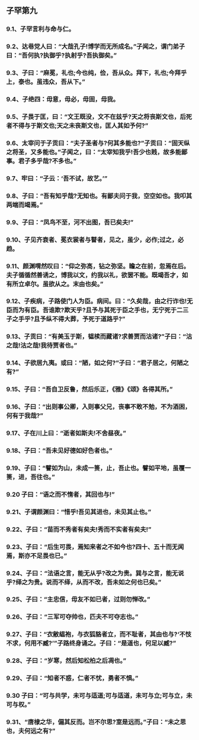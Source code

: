 ## 子罕第九


### 9.1、子罕言利与命与仁。

### 9.2、达巷党人曰：“大哉孔子!博学而无所成名。”子闻之，谓门弟子曰：“吾何执?执御乎?执射乎?吾执御矣。”

### 9.3、子曰：“麻冕，礼也;今也纯，俭，吾从众。拜下，礼也;今拜乎上，泰也。虽违众，吾从下。”

### 9.4、子绝四：毋意，毋必，毋固，毋我。

### 9.5、子畏于匡，曰：“文王既没，文不在兹乎?天之将丧斯文也，后死者不得与于斯文也;天之未丧斯文也，匡人其如予何?”

### 9.6、太宰问于子贡曰：“夫子圣者与?何其多能也?”子贡曰：“固天纵之将圣，又多能也。”子闻之，曰：“太宰知我乎!吾少也贱，故多能鄙事。君子多乎哉?不多也。”

### 9.7、牢曰：“子云：‘吾不试，故艺。’”

### 9.8、子曰：“吾有知乎哉?无知也。有鄙夫问于我，空空如也。我叩其两端而竭焉。”

### 9.9、子曰：“凤鸟不至，河不出图，吾已矣夫!”

### 9.10、子见齐衰者、冕衣裳者与瞽者，见之，虽少，必作;过之，必趋。

### 9.11、颜渊喟然叹曰：“仰之弥高，钻之弥坚。瞻之在前，忽焉在后。夫子循循然善诱之，博我以文，约我以礼，欲罢不能。既竭吾才，如有所立卓尔。虽欲从之。末由也矣。”

### 9.12、子疾病，子路使门人为臣。病间。曰：“久矣哉，由之行诈也!无臣而为有臣。吾谁欺?欺天乎?且予与其死于臣之手也，无宁死于二三子之手乎?且予纵不得大葬，予死于道路乎?”

### 9.13、子贡曰：“有美玉于斯，韫椟而藏诸?求善贾而沽诸?”子曰：“沽之哉!沽之哉!我待贾者也。”

### 9.14、子欲居九夷。或曰：“陋，如之何?”子曰：“君子居之，何陋之有?”

### 9.15、子曰：“吾自卫反鲁，然后乐正，《雅》《颂》各得其所。”

### 9.16、子曰：“出则事公卿，入则事父兄，丧事不敢不勉，不为酒困，何有于我哉?”

### 9.17、子在川上曰：“逝者如斯夫!不舍昼夜。”

### 9.18、子曰：“吾未见好德如好色者也。”

### 9.19、子曰：“譬如为山，未成一篑，止，吾止也。譬如平地，虽覆一篑，进，吾往也。”

### 9.20 子曰：“语之而不惰者，其回也与!”

### 9.21、子谓颜渊曰：“惜乎!吾见其进也，未见其止也。”

### 9.22、子曰：“苗而不秀者有矣夫!秀而不实者有矣夫!”

### 9.23、子曰：“后生可畏，焉知来者之不如今也?四十、五十而无闻焉，斯亦不足畏也已。”

### 9.24、子曰：“法语之言，能无从乎?改之为贵。巽与之言，能无说乎?绎之为贵。说而不绎，从而不改，吾未如之何也已矣。”

### 9.25、子曰：“主忠信，毋友不如已者，过则勿惮改。”

### 9.26、子曰：“三军可夺帅也，匹夫不可夺志也。”

### 9.27、子曰：“衣敝緼袍，与衣狐貉者立，而不耻者，其由也与?‘不忮不求，何用不臧?’”子路终身诵之。子曰：“是道也，何足以臧?”

### 9.28、子曰：“岁寒，然后知松柏之后凋也。”

### 9.29、子曰：“知者不惑，仁者不忧，勇者不惧。”

### 9.30 子曰：“可与共学，未可与适道;可与适道，未可与立;可与立，未可与权。”

### 9.31、“唐棣之华，偏其反而。岂不尔思?室是远而。”子曰：“未之思也，夫何远之有?”

